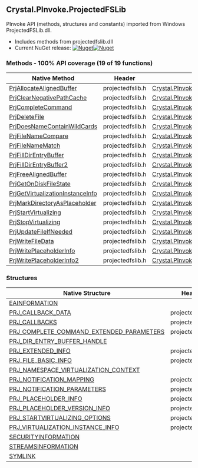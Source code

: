 ## Crystal.PInvoke.ProjectedFSLib  
PInvoke API (methods, structures and constants) imported from Windows ProjectedFSLib.dll.

- Includes methods from projectedfslib.dll  
- Current NuGet release: [![Nuget](https://img.shields.io/nuget/v/Crystal.PInvoke.ProjectedFSLib?logo=nuget&style=flat-square)![Nuget](https://img.shields.io/nuget/dt/Crystal.PInvoke.ProjectedFSLib?label=%20&style=flat-square)](https://www.nuget.org/packages/Crystal.PInvoke.ProjectedFSLib)  
### Methods - 100% API coverage (19 of 19 functions)  
Native Method | Header | Managed Method  
--- | --- | ---  
[PrjAllocateAlignedBuffer](https://www.google.com/search?num=5&q=PrjAllocateAlignedBuffer+site%3Adocs.microsoft.com) | projectedfslib.h | [Crystal.PInvoke.ProjectedFSLib.PrjAllocateAlignedBuffer](https://github.com/dahall/Crystal/search?l=C%23&q=PrjAllocateAlignedBuffer)  
[PrjClearNegativePathCache](https://www.google.com/search?num=5&q=PrjClearNegativePathCache+site%3Adocs.microsoft.com) | projectedfslib.h | [Crystal.PInvoke.ProjectedFSLib.PrjClearNegativePathCache](https://github.com/dahall/Crystal/search?l=C%23&q=PrjClearNegativePathCache)  
[PrjCompleteCommand](https://www.google.com/search?num=5&q=PrjCompleteCommand+site%3Adocs.microsoft.com) | projectedfslib.h | [Crystal.PInvoke.ProjectedFSLib.PrjCompleteCommand](https://github.com/dahall/Crystal/search?l=C%23&q=PrjCompleteCommand)  
[PrjDeleteFile](https://www.google.com/search?num=5&q=PrjDeleteFile+site%3Adocs.microsoft.com) | projectedfslib.h | [Crystal.PInvoke.ProjectedFSLib.PrjDeleteFile](https://github.com/dahall/Crystal/search?l=C%23&q=PrjDeleteFile)  
[PrjDoesNameContainWildCards](https://www.google.com/search?num=5&q=PrjDoesNameContainWildCards+site%3Adocs.microsoft.com) | projectedfslib.h | [Crystal.PInvoke.ProjectedFSLib.PrjDoesNameContainWildCards](https://github.com/dahall/Crystal/search?l=C%23&q=PrjDoesNameContainWildCards)  
[PrjFileNameCompare](https://www.google.com/search?num=5&q=PrjFileNameCompare+site%3Adocs.microsoft.com) | projectedfslib.h | [Crystal.PInvoke.ProjectedFSLib.PrjFileNameCompare](https://github.com/dahall/Crystal/search?l=C%23&q=PrjFileNameCompare)  
[PrjFileNameMatch](https://www.google.com/search?num=5&q=PrjFileNameMatch+site%3Adocs.microsoft.com) | projectedfslib.h | [Crystal.PInvoke.ProjectedFSLib.PrjFileNameMatch](https://github.com/dahall/Crystal/search?l=C%23&q=PrjFileNameMatch)  
[PrjFillDirEntryBuffer](https://www.google.com/search?num=5&q=PrjFillDirEntryBuffer+site%3Adocs.microsoft.com) | projectedfslib.h | [Crystal.PInvoke.ProjectedFSLib.PrjFillDirEntryBuffer](https://github.com/dahall/Crystal/search?l=C%23&q=PrjFillDirEntryBuffer)  
[PrjFillDirEntryBuffer2](https://www.google.com/search?num=5&q=PrjFillDirEntryBuffer2+site%3Adocs.microsoft.com) | projectedfslib.h | [Crystal.PInvoke.ProjectedFSLib.PrjFillDirEntryBuffer2](https://github.com/dahall/Crystal/search?l=C%23&q=PrjFillDirEntryBuffer2)  
[PrjFreeAlignedBuffer](https://www.google.com/search?num=5&q=PrjFreeAlignedBuffer+site%3Adocs.microsoft.com) | projectedfslib.h | [Crystal.PInvoke.ProjectedFSLib.PrjFreeAlignedBuffer](https://github.com/dahall/Crystal/search?l=C%23&q=PrjFreeAlignedBuffer)  
[PrjGetOnDiskFileState](https://www.google.com/search?num=5&q=PrjGetOnDiskFileState+site%3Adocs.microsoft.com) | projectedfslib.h | [Crystal.PInvoke.ProjectedFSLib.PrjGetOnDiskFileState](https://github.com/dahall/Crystal/search?l=C%23&q=PrjGetOnDiskFileState)  
[PrjGetVirtualizationInstanceInfo](https://www.google.com/search?num=5&q=PrjGetVirtualizationInstanceInfo+site%3Adocs.microsoft.com) | projectedfslib.h | [Crystal.PInvoke.ProjectedFSLib.PrjGetVirtualizationInstanceInfo](https://github.com/dahall/Crystal/search?l=C%23&q=PrjGetVirtualizationInstanceInfo)  
[PrjMarkDirectoryAsPlaceholder](https://www.google.com/search?num=5&q=PrjMarkDirectoryAsPlaceholder+site%3Adocs.microsoft.com) | projectedfslib.h | [Crystal.PInvoke.ProjectedFSLib.PrjMarkDirectoryAsPlaceholder](https://github.com/dahall/Crystal/search?l=C%23&q=PrjMarkDirectoryAsPlaceholder)  
[PrjStartVirtualizing](https://www.google.com/search?num=5&q=PrjStartVirtualizing+site%3Adocs.microsoft.com) | projectedfslib.h | [Crystal.PInvoke.ProjectedFSLib.PrjStartVirtualizing](https://github.com/dahall/Crystal/search?l=C%23&q=PrjStartVirtualizing)  
[PrjStopVirtualizing](https://www.google.com/search?num=5&q=PrjStopVirtualizing+site%3Adocs.microsoft.com) | projectedfslib.h | [Crystal.PInvoke.ProjectedFSLib.PrjStopVirtualizing](https://github.com/dahall/Crystal/search?l=C%23&q=PrjStopVirtualizing)  
[PrjUpdateFileIfNeeded](https://www.google.com/search?num=5&q=PrjUpdateFileIfNeeded+site%3Adocs.microsoft.com) | projectedfslib.h | [Crystal.PInvoke.ProjectedFSLib.PrjUpdateFileIfNeeded](https://github.com/dahall/Crystal/search?l=C%23&q=PrjUpdateFileIfNeeded)  
[PrjWriteFileData](https://www.google.com/search?num=5&q=PrjWriteFileData+site%3Adocs.microsoft.com) | projectedfslib.h | [Crystal.PInvoke.ProjectedFSLib.PrjWriteFileData](https://github.com/dahall/Crystal/search?l=C%23&q=PrjWriteFileData)  
[PrjWritePlaceholderInfo](https://www.google.com/search?num=5&q=PrjWritePlaceholderInfo+site%3Adocs.microsoft.com) | projectedfslib.h | [Crystal.PInvoke.ProjectedFSLib.PrjWritePlaceholderInfo](https://github.com/dahall/Crystal/search?l=C%23&q=PrjWritePlaceholderInfo)  
[PrjWritePlaceholderInfo2](https://www.google.com/search?num=5&q=PrjWritePlaceholderInfo2+site%3Adocs.microsoft.com) | projectedfslib.h | [Crystal.PInvoke.ProjectedFSLib.PrjWritePlaceholderInfo2](https://github.com/dahall/Crystal/search?l=C%23&q=PrjWritePlaceholderInfo2)  
### Structures  
Native Structure | Header | Managed Structure  
--- | --- | ---  
[EAINFORMATION](https://www.google.com/search?num=5&q=EAINFORMATION+site%3Adocs.microsoft.com) |  | [Crystal.PInvoke.ProjectedFSLib.PRJ_PLACEHOLDER_INFO.EAINFORMATION](https://github.com/dahall/Crystal/search?l=C%23&q=EAINFORMATION)  
[PRJ_CALLBACK_DATA](https://www.google.com/search?num=5&q=PRJ_CALLBACK_DATA+site%3Adocs.microsoft.com) | projectedfslib.h | [Crystal.PInvoke.ProjectedFSLib.PRJ_CALLBACK_DATA](https://github.com/dahall/Crystal/search?l=C%23&q=PRJ_CALLBACK_DATA)  
[PRJ_CALLBACKS](https://www.google.com/search?num=5&q=PRJ_CALLBACKS+site%3Adocs.microsoft.com) | projectedfslib.h | [Crystal.PInvoke.ProjectedFSLib.PRJ_CALLBACKS](https://github.com/dahall/Crystal/search?l=C%23&q=PRJ_CALLBACKS)  
[PRJ_COMPLETE_COMMAND_EXTENDED_PARAMETERS](https://www.google.com/search?num=5&q=PRJ_COMPLETE_COMMAND_EXTENDED_PARAMETERS+site%3Adocs.microsoft.com) | projectedfslib.h | [Crystal.PInvoke.ProjectedFSLib.PRJ_COMPLETE_COMMAND_EXTENDED_PARAMETERS](https://github.com/dahall/Crystal/search?l=C%23&q=PRJ_COMPLETE_COMMAND_EXTENDED_PARAMETERS)  
[PRJ_DIR_ENTRY_BUFFER_HANDLE](https://www.google.com/search?num=5&q=PRJ_DIR_ENTRY_BUFFER_HANDLE+site%3Adocs.microsoft.com) |  | [Crystal.PInvoke.ProjectedFSLib.PRJ_DIR_ENTRY_BUFFER_HANDLE](https://github.com/dahall/Crystal/search?l=C%23&q=PRJ_DIR_ENTRY_BUFFER_HANDLE)  
[PRJ_EXTENDED_INFO](https://www.google.com/search?num=5&q=PRJ_EXTENDED_INFO+site%3Adocs.microsoft.com) | projectedfslib.h | [Crystal.PInvoke.ProjectedFSLib.PRJ_EXTENDED_INFO](https://github.com/dahall/Crystal/search?l=C%23&q=PRJ_EXTENDED_INFO)  
[PRJ_FILE_BASIC_INFO](https://www.google.com/search?num=5&q=PRJ_FILE_BASIC_INFO+site%3Adocs.microsoft.com) | projectedfslib.h | [Crystal.PInvoke.ProjectedFSLib.PRJ_FILE_BASIC_INFO](https://github.com/dahall/Crystal/search?l=C%23&q=PRJ_FILE_BASIC_INFO)  
[PRJ_NAMESPACE_VIRTUALIZATION_CONTEXT](https://www.google.com/search?num=5&q=PRJ_NAMESPACE_VIRTUALIZATION_CONTEXT+site%3Adocs.microsoft.com) |  | [Crystal.PInvoke.ProjectedFSLib.PRJ_NAMESPACE_VIRTUALIZATION_CONTEXT](https://github.com/dahall/Crystal/search?l=C%23&q=PRJ_NAMESPACE_VIRTUALIZATION_CONTEXT)  
[PRJ_NOTIFICATION_MAPPING](https://www.google.com/search?num=5&q=PRJ_NOTIFICATION_MAPPING+site%3Adocs.microsoft.com) | projectedfslib.h | [Crystal.PInvoke.ProjectedFSLib.PRJ_NOTIFICATION_MAPPING](https://github.com/dahall/Crystal/search?l=C%23&q=PRJ_NOTIFICATION_MAPPING)  
[PRJ_NOTIFICATION_PARAMETERS](https://www.google.com/search?num=5&q=PRJ_NOTIFICATION_PARAMETERS+site%3Adocs.microsoft.com) | projectedfslib.h | [Crystal.PInvoke.ProjectedFSLib.PRJ_NOTIFICATION_PARAMETERS](https://github.com/dahall/Crystal/search?l=C%23&q=PRJ_NOTIFICATION_PARAMETERS)  
[PRJ_PLACEHOLDER_INFO](https://www.google.com/search?num=5&q=PRJ_PLACEHOLDER_INFO+site%3Adocs.microsoft.com) | projectedfslib.h | [Crystal.PInvoke.ProjectedFSLib.PRJ_PLACEHOLDER_INFO](https://github.com/dahall/Crystal/search?l=C%23&q=PRJ_PLACEHOLDER_INFO)  
[PRJ_PLACEHOLDER_VERSION_INFO](https://www.google.com/search?num=5&q=PRJ_PLACEHOLDER_VERSION_INFO+site%3Adocs.microsoft.com) | projectedfslib.h | [Crystal.PInvoke.ProjectedFSLib.PRJ_PLACEHOLDER_VERSION_INFO](https://github.com/dahall/Crystal/search?l=C%23&q=PRJ_PLACEHOLDER_VERSION_INFO)  
[PRJ_STARTVIRTUALIZING_OPTIONS](https://www.google.com/search?num=5&q=PRJ_STARTVIRTUALIZING_OPTIONS+site%3Adocs.microsoft.com) | projectedfslib.h | [Crystal.PInvoke.ProjectedFSLib.PRJ_STARTVIRTUALIZING_OPTIONS](https://github.com/dahall/Crystal/search?l=C%23&q=PRJ_STARTVIRTUALIZING_OPTIONS)  
[PRJ_VIRTUALIZATION_INSTANCE_INFO](https://www.google.com/search?num=5&q=PRJ_VIRTUALIZATION_INSTANCE_INFO+site%3Adocs.microsoft.com) | projectedfslib.h | [Crystal.PInvoke.ProjectedFSLib.PRJ_VIRTUALIZATION_INSTANCE_INFO](https://github.com/dahall/Crystal/search?l=C%23&q=PRJ_VIRTUALIZATION_INSTANCE_INFO)  
[SECURITYINFORMATION](https://www.google.com/search?num=5&q=SECURITYINFORMATION+site%3Adocs.microsoft.com) |  | [Crystal.PInvoke.ProjectedFSLib.PRJ_PLACEHOLDER_INFO.SECURITYINFORMATION](https://github.com/dahall/Crystal/search?l=C%23&q=SECURITYINFORMATION)  
[STREAMSINFORMATION](https://www.google.com/search?num=5&q=STREAMSINFORMATION+site%3Adocs.microsoft.com) |  | [Crystal.PInvoke.ProjectedFSLib.PRJ_PLACEHOLDER_INFO.STREAMSINFORMATION](https://github.com/dahall/Crystal/search?l=C%23&q=STREAMSINFORMATION)  
[SYMLINK](https://www.google.com/search?num=5&q=SYMLINK+site%3Adocs.microsoft.com) |  | [Crystal.PInvoke.ProjectedFSLib.PRJ_EXTENDED_INFO.SYMLINK](https://github.com/dahall/Crystal/search?l=C%23&q=SYMLINK)  
